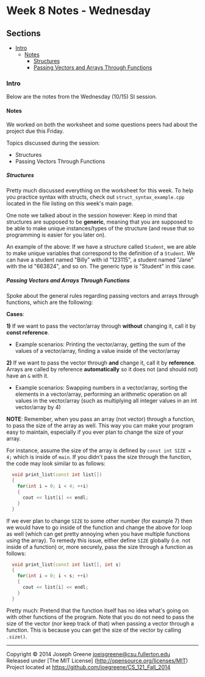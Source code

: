 # Week 8 Notes - Wednesday

## Sections
- [Intro](#intro)
  - [Notes](#notes)
    - [Structures](#structures)
    - [Passing Vectors and Arrays Through Functions](#passing-vectors-and-arrays-through-functions)
  
### Intro
Below are the notes from the Wednesday (10/15) SI session.

#### Notes
We worked on both the worksheet and some questions peers had about the project due this Friday. 

Topics discussed during the session:
- Structures
- Passing Vectors Through Functions

##### Structures
Pretty much discussed everything on the worksheet for this week. To help you practice syntax with 
structs, check out `struct_syntax_example.cpp` located in the file listing on this week's main page.

One note we talked about in the session however: Keep in mind that structures are supposed to be 
__generic__, meaning that you are supposed to be able to make unique instances/types of the structure 
(and reuse that so programming is easier for you later on).

An example of the above: If we have a structure called `Student`, we are able to make unique variables that 
correspond to the definition of a `Student`. We can have a student named "Billy" with id "123115", 
a student named "Jane" with the id "663824", and so on. The generic type is "Student" in this case.

##### Passing Vectors and Arrays Through Functions
Spoke about the general rules regarding passing vectors and arrays through functions, which are the following:

__Cases__:

__1)__ If we want to pass the vector/array through __without__ changing it, call it by __const reference__.
- Example scenarios: Printing the vector/array, getting the sum of the values of a vector/array, finding 
a value inside of the vector/array

__2)__ If we want to pass the vector through __and__ change it, call it by __reference__. Arrays are called by 
reference __automatically__ so it does not (and should not) have an `&` with it.
- Example scenarios: Swapping numbers in a vector/array, sorting the elements in a vector/array, performing an 
arithmetic operation on all values in the vector/array (such as multiplying all integer values in an int vector/array 
by 4)

__NOTE__: Remember, when you pass an array (not vector) through a function, to pass the size of the array as well. 
This way you can make your program easy to maintain, especially if you ever plan to change the size of your array. 

For instance, assume the size of the array is defined by `const int SIZE = 4;` which is inside of `main`. If you 
didn't pass the size through the function, the code may look similar to as follows:
```C++
  void print_list(const int list[])
  {
    for(int i = 0; i < 4; ++i)
    {
      cout << list[i] << endl;
    }
  }
```

If we ever plan to change `SIZE` to some other number (for example 7) then we would have to go inside of the function and change 
the above for loop as well (which can get pretty annoying when you have multiple functions using the array). To remedy this issue, 
either define `SIZE` globally (i.e. not inside of a function) or, more securely, pass the size through a function as follows:
```C++
  void print_list(const int list[], int s)
  {
    for(int i = 0; i < s; ++i)
    {
      cout << list[i] << endl;
    }
  }
```

Pretty much: Pretend that the function itself has no idea what's going on with other functions of the program. Note that you do not 
need to pass the size of the vector (nor keep track of that) when passing a vector through a function. This is because you can get the 
size of the vector by calling `.size()`.

-------------------------------------------------------------------------------

Copyright &copy; 2014 Joseph Greene <joeisgreene@csu.fullerton.edu>  
Released under [The MIT License] (http://opensource.org/licenses/MIT)  
Project located at <https://github.com/joegreene/CS_121_Fall_2014>